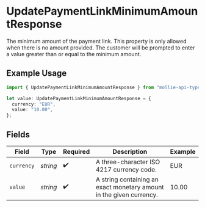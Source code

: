 # UpdatePaymentLinkMinimumAmountResponse

The minimum amount of the payment link. This property is only allowed when there is no amount provided. The customer will be prompted to enter a value greater than or equal to the minimum amount.

## Example Usage

```typescript
import { UpdatePaymentLinkMinimumAmountResponse } from "mollie-api-typescript/models/operations";

let value: UpdatePaymentLinkMinimumAmountResponse = {
  currency: "EUR",
  value: "10.00",
};
```

## Fields

| Field                                                               | Type                                                                | Required                                                            | Description                                                         | Example                                                             |
| ------------------------------------------------------------------- | ------------------------------------------------------------------- | ------------------------------------------------------------------- | ------------------------------------------------------------------- | ------------------------------------------------------------------- |
| `currency`                                                          | *string*                                                            | :heavy_check_mark:                                                  | A three-character ISO 4217 currency code.                           | EUR                                                                 |
| `value`                                                             | *string*                                                            | :heavy_check_mark:                                                  | A string containing an exact monetary amount in the given currency. | 10.00                                                               |